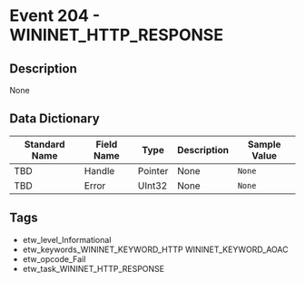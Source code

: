 # Event 204 - WININET_HTTP_RESPONSE

## Description
None

## Data Dictionary
|Standard Name|Field Name|Type|Description|Sample Value|
|---|---|---|---|---|
|TBD|Handle|Pointer|None|`None`|
|TBD|Error|UInt32|None|`None`|

## Tags
* etw_level_Informational
* etw_keywords_WININET_KEYWORD_HTTP WININET_KEYWORD_AOAC
* etw_opcode_Fail
* etw_task_WININET_HTTP_RESPONSE